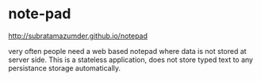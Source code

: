 # note-pad
http://subratamazumder.github.io/notepad

very often people need a web based notepad where data is not stored at server side. This is a stateless application, does not store typed text to any persistance storage automatically.

